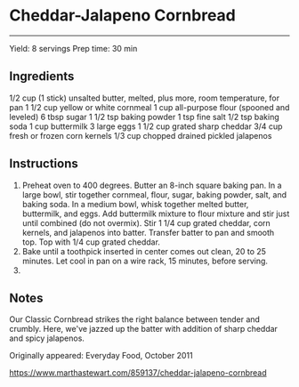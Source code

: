 # Cheddar-Jalapeno Cornbread
---
Yield: 8 servings
Prep time: 30 min

## Ingredients

1/2 cup (1 stick) unsalted butter, melted, plus more, room temperature, for pan
1 1/2 cup yellow or white cornmeal
1 cup all-purpose flour (spooned and leveled)
6 tbsp sugar
1 1/2 tsp baking powder
1 tsp fine salt
1/2 tsp baking soda
1 cup buttermilk
3 large eggs
1 1/2 cup grated sharp cheddar
3/4 cup fresh or frozen corn kernels
1/3 cup chopped drained pickled jalapenos

## Instructions
1. Preheat oven to 400 degrees. Butter an 8-inch square baking pan. In a large bowl, stir together cornmeal, flour, sugar, baking powder, salt, and baking soda. In a medium bowl, whisk together melted butter, buttermilk, and eggs. Add buttermilk mixture to flour mixture and stir just until combined (do not overmix). Stir 1 1/4 cup grated cheddar, corn kernels, and jalapenos into batter. Transfer batter to pan and smooth top. Top with 1/4 cup grated cheddar.
2. Bake until a toothpick inserted in center comes out clean, 20 to 25 minutes. Let cool in pan on a wire rack, 15 minutes, before serving.
3. 

## Notes

Our Classic Cornbread strikes the right balance between tender and crumbly. Here, we've jazzed up the batter with addition of sharp cheddar and spicy jalapenos.

Originally appeared: Everyday Food, October 2011

https://www.marthastewart.com/859137/cheddar-jalapeno-cornbread
